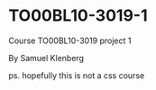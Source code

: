 # TO00BL10-3019-1
Course TO00BL10-3019 project 1

By Samuel Klenberg

ps. hopefully this is not a css course 